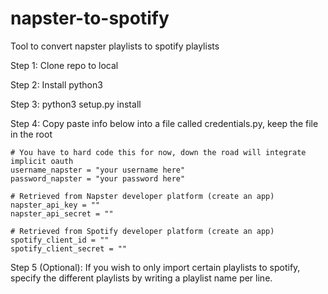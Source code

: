# napster-to-spotify
Tool to convert napster playlists to spotify playlists

Step 1: Clone repo to local 

Step 2: Install python3

Step 3: python3 setup.py install

Step 4: Copy paste info below into a file called credentials.py, keep the file in the root

```
# You have to hard code this for now, down the road will integrate implicit oauth
username_napster = "your username here"
password_napster = "your password here"

# Retrieved from Napster developer platform (create an app)
napster_api_key = ""
napster_api_secret = ""

# Retrieved from Spotify developer platform (create an app)
spotify_client_id = ""
spotify_client_secret = ""
```

Step 5 (Optional): If you wish to only import certain playlists to spotify, specify the different playlists by writing a playlist name per line.